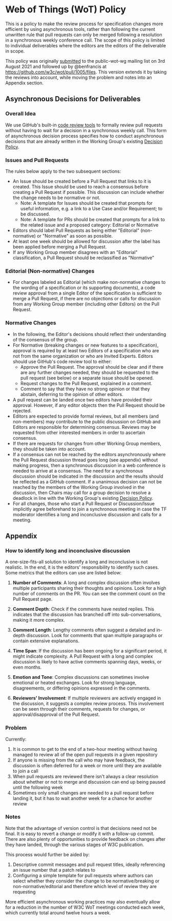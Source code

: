 # Web of Things (WoT) Policy
This is a policy to make the review process for specification changes more efficient by using asynchronous tools, rather than following the current unwritten rule that pull requests can only be merged following a resolution in a synchronous weekly conference call.
The scope of this policy is limited to individual deliverables where the editors are the editors of the deliverable in scope.

This policy was originally [submitted](https://lists.w3.org/Archives/Public/public-wot-wg/2021Aug/0006.html) to the public-wot-wg mailing list on 3rd August 2021 and followed up by @benfrancis at https://github.com/w3c/wot/pull/1005/files.
This version extends it by taking the reviews into account, while moving the problem and notes into an Appendix section.

## Asynchronous Decisions for Deliverables

### Overall Idea

We use GitHub's built-in [code review tools](https://docs.github.com/en/pull-requests/collaborating-with-pull-requests/reviewing-changes-in-pull-requests/about-pull-request-reviews) to formally review pull requests without having to wait for a decision in a synchronous weekly call.
This form of asynchronous decision process specifies how to conduct asynchronous decisions that are already written in the Working Group's existing [Decision Policy](https://www.w3.org/2020/01/wot-wg-charter.html#decisions).

### Issues and Pull Requests

The rules below apply to the two subsequent sections:

- An Issue should be created before a Pull Request that links to it is created.  This Issue should be used to reach a consensus before creating a Pull Request if possible.  This discussion can include whether the change needs to be normative or not.
    - Note: A template for Issues should be created that prompts for useful information, e.g. a link to a Use Case and/or Requirement; to be discussed.
    - Note: A template for PRs should be created that prompts for a link to the related issue and a proposed category: Editorial or Normative
- Editors should label Pull Requests as being either "Editorial" (non-normative) or "Normative" as soon as possible.
- At least one week should be allowed for discussion after the label has been applied before merging a Pull Request.
- If any Working Group member disagrees with an "Editorial" classification, a Pull Request should be reclassified as "Normative"

### Editorial (Non-normative) Changes

- For changes labeled as Editorial (which make non-normative changes to the wording of a specification or its supporting documents), a code review approval from a single Editor of the specification is sufficient to merge a Pull Request, if there are no objections or calls for discussion from any Working Group member (including other Editors) on the Pull Request.

### Normative Changes

- In the following, the Editor's decisions should reflect their understanding of the consensus of the group.
- For Normative (breaking changes or new features to a specification), approval is required by at least two Editors of a specification who are not from the same organization or who are Invited Experts. Editors should use GitHub's code review tool to either:
  - Approve the Pull Request. The approval should be clear and if there are any further changes needed, they should be requested to the pull request (see below) or a separate issue should be opened.
  - Request changes to the Pull Request, explained in a comment.
  - Comment to say that they have no strong opinion or that they abstain, deferring to the opinion of other editors.
- A pull request can be landed once two editors have provided their approval.  However, if any editor objects then the Pull Request should be rejected.
- Editors are expected to provide formal reviews, but all members (and non-members) may contribute to the public discussion on GitHub and Editors are responsible for determining consensus. Reviews may be requested from other interested members in order to ascertain consensus.
- If there are requests for changes from other Working Group members, they should be taken into account.
- If a consensus can not be reached by the editors asynchronously where the Pull Request discussion thread goes long (see appendix) without making progress, then a synchronous discussion in a web conference is needed to arrive at a consensus. The need for a synchronous discussion should be indicated in the discussion and the results should be reflected as a GitHub comment. If a unanimous decision can not be reached by the members of the Working Group involved in the discussion, then Chairs may call for a group decision to resolve a deadlock in line with the Working Group's existing [Decision Policy](https://www.w3.org/2020/01/wot-wg-charter.html#decisions).
- For all changes, those who start a Pull Request or Discussion/Issue implicitly agree beforehand to join a synchronous meeting in case the TF moderator identifies a long and inconclusive discussion and calls for a meeting.

## Appendix

### How to identify long and inconclusive discussion

A one-size-fits-all solution to identify a long and inconclusive is not realistic. In the end, it is the editors' responsibility to identify such cases. 
Some metrics that the editors can use are listed below:

1. **Number of Comments**: A long and complex discussion often involves multiple participants sharing their thoughts and opinions. Look for a high number of comments on the PR. You can see the comment count on the Pull Request page.

2. **Comment Depth**: Check if the comments have nested replies. This indicates that the discussion has branched off into sub-conversations, making it more complex.

3. **Comment Length**: Lengthy comments often suggest a detailed and in-depth discussion. Look for comments that span multiple paragraphs or contain extensive explanations.

4. **Time Span**: If the discussion has been ongoing for a significant period, it might indicate complexity. A Pull Request with a long and complex discussion is likely to have active comments spanning days, weeks, or even months.

5. **Emotion and Tone**: Complex discussions can sometimes involve emotional or heated exchanges. Look for strong language, disagreements, or differing opinions expressed in the comments.

5. **Reviewers' Involvement**: If multiple reviewers are actively engaged in the discussion, it suggests a complex review process. This involvement can be seen through their comments, requests for changes, or approval/disapproval of the Pull Request.

### Problem

Currently:
1. It is common to get to the end of a two-hour meeting without having managed to review all of the open pull requests in a given repository
2. If anyone is missing from the call who may have feedback, the discussion is often deferred for a week or more until they are available to join a call
3. When pull requests are reviewed there isn't always a clear resolution about whether or not to merge and discussion can end up being paused until the following week
4. Sometimes only small changes are needed to a pull request before landing it, but it has to wait another week for a chance for another review

### Notes

Note that the advantage of version control is that decisions need not be final. It is easy to revert a change or modify it with a follow-up commit. There are also plenty of opportunities to provide feedback on changes after they have landed, through the various stages of W3C publication.

This process would further be aided by:
1. Descriptive commit messages and pull request titles, ideally referencing an issue number that a patch relates to
2. Configuring a simple template for pull requests where authors can select whether they consider the change to be normative/breaking or non-normative/editorial and therefore which level of review they are requesting

More efficient asynchronous working practices may also eventually allow for a reduction in the number of W3C WoT meetings conducted each week, which currently total around twelve hours a week.
